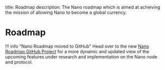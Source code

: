 title: Roadmap
description: The Nano roadmap which is aimed at achieving the mission of allowing Nano to become a global currency.

# Roadmap

!!! info "Nano Roadmap moved to GitHub"
	Head over to the new [Nano Roadmap GitHub Project](https://github.com/orgs/nanocurrency/projects/27) for a more dynamic and updated view of the upcoming features under research and implementation on the Nano node and protocol.
